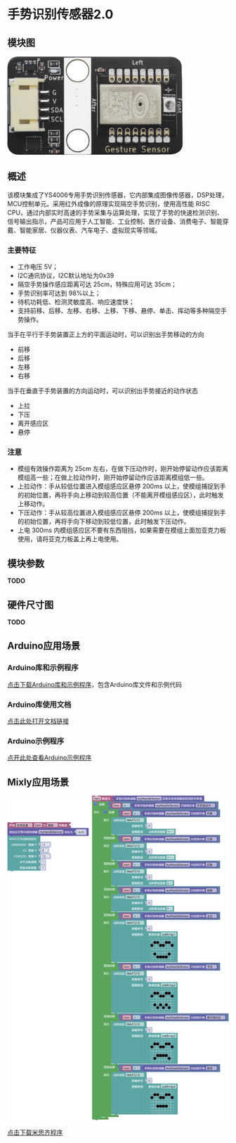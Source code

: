 # 手势识别传感器2.0

## 模块图

![picture](gesture_recognizer/gesture_recognizer.png)

## 概述

该模块集成了YS4006专用手势识别传感器，它内部集成图像传感器，DSP处理，MCU控制单元。采用红外成像的原理实现隔空手势识别，使用高性能 RISC CPU，通过内部实时高速的手势采集与运算处理，实现了手势的快速检测识别、信号输出指示，产品可应用于人工智能、工业控制、医疗设备、消费电子、智能穿戴、智能家居、仪器仪表、汽车电子、虚拟现实等领域。

### 主要特征

- 工作电压 5V；
- I2C通讯协议，I2C默认地址为0x39
- 隔空手势操作感应距离可达 25cm，特殊应用可达 35cm；
- 手势识别率可达到 98%以上；
- 待机功耗低、检测灵敏度高、响应速度快；
- 支持前移、后移、左移、右移、上移、下移、悬停、单击、挥动等多种隔空手势操作。

当手在平行于手势装置正上方的平面运动时，可以识别出手势移动的方向

- 前移
- 后移
- 左移
- 右移

当手在垂直于手势装置的方向运动时，可以识别出手势接近的动作状态

- 上拉
- 下压
- 离开感应区
- 悬停

### **注意**

- 模组有效操作距离为 25cm 左右，在做下压动作时，刚开始停留动作应该距离模组高一些；在做上拉动作时，刚开始停留动作应该距离模组低一些。
- 上拉动作：手从较低位置进入模组感应区悬停 200ms 以上，使模组捕捉到手的初始位置，再将手向上移动到较高位置（不能离开模组感应区），此时触发上移动作。
- 下压动作：手从较高位置进入模组感应区悬停 200ms 以上，使模组捕捉到手的初始位置，再将手向下移动到较低位置，此时触发下压动作。
- 上电 300ms 内模组感应区不要有东西阻挡，如果需要在模组上面加亚克力板使用，请将亚克力板盖上再上电使用。

## 模块参数

**TODO**

## 硬件尺寸图

**TODO**

## Arduino应用场景

### Arduino库和示例程序

[点击下载Arduino库和示例程序](https://github.com/emakefun-arduino-library/emakefun_gesture_recognizer/archive/refs/tags/latest.zip)，包含Arduino库文件和示例代码

### Arduino库使用文档

[点击此处打开文档链接](https://emakefun-arduino-library.github.io/emakefun_gesture_recognizer/class_gesture_recognizer.html)

### Arduino示例程序

[点开此处查看Arduino示例程序](https://emakefun-arduino-library.github.io/emakefun_gesture_recognizer/get_gesture_8ino-example.html)

## Mixly应用场景

![gesture_recognizer_8_8_matrix_mixly](gesture_recognizer/gesture_recognizer_8_8_matrix_mixly.png)

[点击下载米思齐程序](gesture_recognizer/gesture_recognizer_8_8_matrix_mixly.zip)